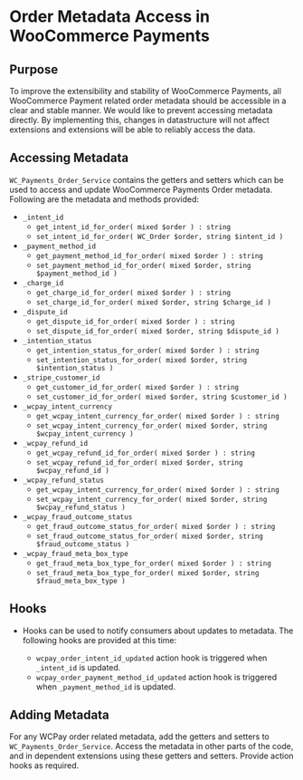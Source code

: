 # Order Metadata Access in WooCommerce Payments

## Purpose

To improve the extensibility and stability of WooCommerce Payments, all WooCommerce Payment related order metadata should be accessible in a clear and stable manner. We would like to prevent accessing metadata directly. By implementing this, changes in datastructure will not affect extensions and extensions will be able to reliably access the data.

## Accessing Metadata

`WC_Payments_Order_Service` contains the getters and setters which can be used to access and update WooCommerce Payments Order metadata. Following are the metadata and methods provided:
- `_intent_id`
	- `get_intent_id_for_order( mixed $order ) : string`
	- `set_intent_id_for_order( WC_Order $order, string $intent_id )`
- `_payment_method_id`
	- `get_payment_method_id_for_order( mixed $order ) : string`
	- `set_payment_method_id_for_order( mixed $order, string $payment_method_id )`
- `_charge_id`
	- `get_charge_id_for_order( mixed $order ) : string`
	- `set_charge_id_for_order( mixed $order, string $charge_id )`
- `_dispute_id`
	- `get_dispute_id_for_order( mixed $order ) : string`
	- `set_dispute_id_for_order( mixed $order, string $dispute_id )`
- `_intention_status`
	- `get_intention_status_for_order( mixed $order ) : string`
	- `set_intention_status_for_order( mixed $order, string $intention_status )`
- `_stripe_customer_id`
	- `get_customer_id_for_order( mixed $order ) : string`
	- `set_customer_id_for_order( mixed $order, string $customer_id )`
- `_wcpay_intent_currency`
	- `get_wcpay_intent_currency_for_order( mixed $order ) : string`
	- `set_wcpay_intent_currency_for_order( mixed $order, string $wcpay_intent_currency )`
- `_wcpay_refund_id`
	- `get_wcpay_refund_id_for_order( mixed $order ) : string`
	- `set_wcpay_refund_id_for_order( mixed $order, string $wcpay_refund_id )`
- `_wcpay_refund_status`
	- `get_wcpay_intent_currency_for_order( mixed $order ) : string`
	- `set_wcpay_intent_currency_for_order( mixed $order, string $wcpay_refund_status )`
- `_wcpay_fraud_outcome_status`
	- `get_fraud_outcome_status_for_order( mixed $order ) : string`
	- `set_fraud_outcome_status_for_order( mixed $order, string $fraud_outcome_status )`
- `_wcpay_fraud_meta_box_type`
	- `get_fraud_meta_box_type_for_order( mixed $order ) : string`
	- `set_fraud_meta_box_type_for_order( mixed $order, string $fraud_meta_box_type )`

## Hooks

- Hooks can be used to notify consumers about updates to metadata. The following hooks are provided at this time:

	- `wcpay_order_intent_id_updated` action hook is triggered when `_intent_id` is updated.
	- `wcpay_order_payment_method_id_updated` action hook is triggered when `_payment_method_id` is updated.

## Adding Metadata

For any WCPay order related metadata, add the getters and setters to `WC_Payments_Order_Service`. Access the metadata in other parts of the code, and in dependent extensions using these getters and setters. Provide action hooks as required.

